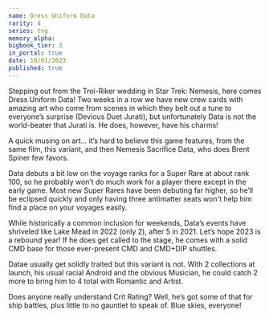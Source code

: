 ```yaml
---
name: Dress Uniform Data
rarity: 4
series: tng
memory_alpha:
bigbook_tier: 3
in_portal: true
date: 18/01/2023
published: true
---
```


Stepping out from the Troi-Riker wedding in Star Trek: Nemesis, here comes Dress Uniform Data! Two weeks in a row we have new crew cards with amazing art who come from scenes in which they belt out a tune to everyone’s surprise (Devious Duet Jurati), but unfortunately Data is not the world-beater that Jurati is. He does, however, have his charms!

A quick musing on art… it’s hard to believe this game features, from the same film, this variant, and then Nemesis Sacrifice Data, who does Brent Spiner few favors.

Data debuts a bit low on the voyage ranks for a Super Rare at about rank 100, so he probably won’t do much work for a player there except in the early game. Most new Super Rares have been debuting far higher, so he’ll be eclipsed quickly and only having three antimatter seats won't help him find a place on your voyages easily.

While historically a common inclusion for weekends, Data’s events have shriveled like Lake Mead in 2022 (only 2), after 5 in 2021. Let’s hope 2023 is a rebound year! If he does get called to the stage, he comes with a solid CMD base for those ever-present CMD and CMD+DIP shuttles.

Datae usually get solidly traited but this variant is not. With 2 collections at launch, his usual racial Android and the obvious Musician, he could catch 2 more to bring him to 4 total with Romantic and Artist.

Does anyone really understand Crit Rating? Well, he’s got some of that for ship battles, plus little to no gauntlet to speak of. Blue skies, everyone!
